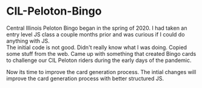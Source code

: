 # CIL-Peloton-Bingo
Central Illinois Peloton Bingo began in the spring of 2020.  I had taken an entry level JS class a couple months prior and was curious if I could do anything with JS.  
The initial code is not good.  Didn't really know what I was doing.  Copied some stuff from the web.  Came up with something that created Bingo cards to challenge our 
CIL Peloton riders during the early days of the pandemic.  

Now its time to improve the card generation process.  The intial changes will improve the card generation process with better structured JS.

